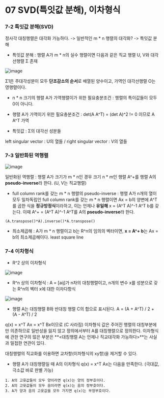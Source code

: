 # 07 SVD(특잇값 분해), 이차형식



### 7-2 특잇값 분해(SVD)



정사각 대칭행렬은 대각화 가능하다. -> 일반적인 m * n 행렬의 대각화? -> 특잇값 분해



* 특잇값 분해 : 행렬 A가 m * n의 실수 행렬이면 다음과 같은 직교 행렬 U, V와 대각선행렬 Σ 존재



![image](https://user-images.githubusercontent.com/89879599/149705624-71201237-607f-41b9-8c45-686befdcec30.png)



Σ1은 주대각성분이 모두 **단조감소의 순서**로 배열된 양수이고, 가역인 대각선행렬 O는 영행렬이다. 



* n * n 크기의 행렬 A가 가역행렬이가 위한 필요충분조건 : 행렬의 특이값들이 모두 0이 아니다. 



* 행렬 A가 가역이기 위한 필요충분조건 : det(A A^T) = (det A)^2 != 0 이므로 A A^T 가역



* 특잇값 : Σ의 대각선 성분들



left singular vector : U의 열들 / right singular vector : V의 열들



### 7-3 일반화된 역행렬



![image](https://user-images.githubusercontent.com/89879599/149706852-2350051c-f88e-44c3-a00d-ab60012d38ac.png)



일반화된 역행렬 : 행렬 A가 크기가 m * n인 경우 크기 n * m인 행렬 A^+를 행렬 A의 **pseudo-inverse**라 한다. (U, V는 직교행렬)




* full column rank를 갖는 m * n 행렬의 pseudo-inverse : 행렬 A가 n개의 열이 모두 일차독립인 full column rank를 갖는 m * n 행렬이면 Ax = b의 양변에 A^T를 곱한 식을 **정규방정식**이라하고, 이는 언제나 **유일해** x = (A^T A)^-1 A^T b를 갖는다. 이때 A^+ = (A^T A)^-1 A^T를 A의 **pseudo-inverse**라 한다. 

```
(A.transpose()*A).inverse()*A.transpose()
```

* 최소제곱해 : A가 m * n 행렬이고 b는 R^n의 임의의 벡터이면, **x = A^+ b**는 Ax = b의 최소제곱해이다. least square line



### 7-4 이차형식



* R^2 상의 이차형식



![image](https://user-images.githubusercontent.com/89879599/149708508-888e037e-d29c-4669-a35d-c114939dc4d7.png)



* R^n 상의 이차형식 : A = [aij]가 n차의 대칭행렬이고, n개의 변수 x를 성분으로 갖는 R^n의 벡터 x에 대한 이차다항식



![image](https://user-images.githubusercontent.com/89879599/149708799-9e828ab7-a5f5-4cad-9b1d-a2849712c82d.png)



* 행렬 A는 대칭행렬 B와 반대칭 행렬 C의 합으로 표시된다. A = (A + A^T) / 2 + (A - A^T) / 2



q(x) = x^T Ax = x^T Bx이므로 (C 사라짐) 이차형식 값은 주어진 행렬의 대칭부분에만 의존하므로 일반성을 잃지 않고 정의에서부터 A를 대칭행렬으로 정의한다. 이차형식에 관한 연구의 많은 부분은 **<대칭행렬 A는 언제나 직교대각화 가능하다>**는 사실과 밀접한 연관이 있다. 



대칭행렬의 직교화를 이용하면 교차항(이차형식의 xy항)을 제거할 수 있다. 



* 행렬 A가 대칭행렬일 때 A의 이차형식 q(x) = x^T Ax는 다음을 만족한다. (극대값, 극소값 바로 판별 가능)

```
1. A의 고윳값들이 모두 양이라면 q(x)는 양의 정부호이다.
2. A의 고윳값들이 모두 음이라면 q(x)는 음의 정부호이다.
3. A가 양과 음의 고윳값을 모두 가지면 q(x)는 부정부호이다.
```


